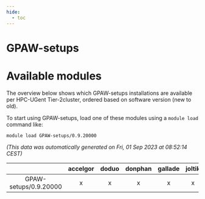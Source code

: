 ```yaml
---
hide:
  - toc
---
```


GPAW-setups
===========

# Available modules


The overview below shows which GPAW-setups installations are available per HPC-UGent Tier-2cluster, ordered based on software version (new to old).

To start using GPAW-setups, load one of these modules using a `module load` command like:

```shell
module load GPAW-setups/0.9.20000
```

*(This data was automatically generated on Fri, 01 Sep 2023 at 08:52:14 CEST)*  

| |accelgor|doduo|donphan|gallade|joltik|skitty|swalot|victini|
| :---: | :---: | :---: | :---: | :---: | :---: | :---: | :---: | :---: |
|GPAW-setups/0.9.20000|x|x|x|x|x|x|x|x|

